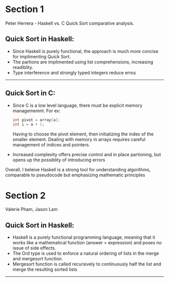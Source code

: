 # Section 1

Peter Herrera - Haskell vs. C Quick Sort comparative analysis. 

## Quick Sort in Haskell:
* Since Haskell is purely functional, the approach is much more concise for implimenting Quick Sort. 
* The partions are implimented using list comprehensions, increasing readiblity.
* Type interference and strongly typed integers reduce erros

*** 

## Quick Sort in C: 
* Since C is a low level language, there must be explicit memory managememnt. For ex:
  ```C
  int pivot = array[a];
  int i = a + 1;
  
  ```
  Having to choose the pivot element, then initializing the index of the smaller element. Dealing with memory in arrays requires careful management of indices and pointers.
  
* Increased complexity offers precise control and in place partioning, but opens up the possiblity of introducing errors 

Overall, I beleive Haskell is a strong tool for understanding algorithms, comparable to pseudocode but emphasizing mathematic principles

# Section 2

Valerie Pham, Jason Lam

## Quick Sort in Haskell:
* Haskell is a purely functional programming language, meaning that it works like a mathematical function (answer = expression) and poses no issue of side effects.
* The Ord type is used to enforce a natural ordering of lists in the merge and mergesort function.
* Mergesort function is called recursively to continuously half the list and merge the resulting sorted lists

***
